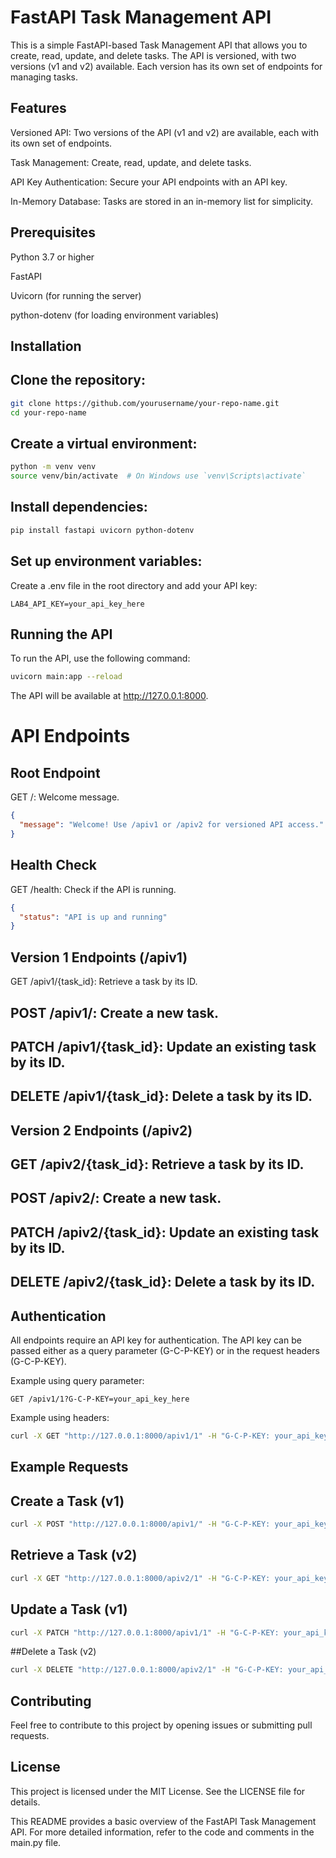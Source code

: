 # FastAPI Task Management API

This is a simple FastAPI-based Task Management API that allows you to create, read, update, and delete tasks. The API is versioned, with two versions (v1 and v2) available. Each version has its own set of endpoints for managing tasks.

## Features
Versioned API: Two versions of the API (v1 and v2) are available, each with its own set of endpoints.

Task Management: Create, read, update, and delete tasks.

API Key Authentication: Secure your API endpoints with an API key.

In-Memory Database: Tasks are stored in an in-memory list for simplicity.

## Prerequisites
Python 3.7 or higher

FastAPI

Uvicorn (for running the server)

python-dotenv (for loading environment variables)

## Installation
## Clone the repository:

``` bash
git clone https://github.com/yourusername/your-repo-name.git
cd your-repo-name
```

## Create a virtual environment:

```bash
python -m venv venv
source venv/bin/activate  # On Windows use `venv\Scripts\activate`
```

## Install dependencies:

```bash
pip install fastapi uvicorn python-dotenv
```

## Set up environment variables:
Create a .env file in the root directory and add your API key:

```env
LAB4_API_KEY=your_api_key_here
```

## Running the API
To run the API, use the following command:

```bash
uvicorn main:app --reload
```
The API will be available at http://127.0.0.1:8000.

# API Endpoints
## Root Endpoint
GET /: Welcome message.

```json
{
  "message": "Welcome! Use /apiv1 or /apiv2 for versioned API access."
}
```

## Health Check
GET /health: Check if the API is running.

```json
{
  "status": "API is up and running"
}
```

## Version 1 Endpoints (/apiv1)
GET /apiv1/{task_id}: Retrieve a task by its ID.

## POST /apiv1/: Create a new task.

## PATCH /apiv1/{task_id}: Update an existing task by its ID.

## DELETE /apiv1/{task_id}: Delete a task by its ID.

## Version 2 Endpoints (/apiv2)
## GET /apiv2/{task_id}: Retrieve a task by its ID.

## POST /apiv2/: Create a new task.

## PATCH /apiv2/{task_id}: Update an existing task by its ID.

## DELETE /apiv2/{task_id}: Delete a task by its ID.

## Authentication
All endpoints require an API key for authentication. The API key can be passed either as a query parameter (G-C-P-KEY) or in the request headers (G-C-P-KEY).

Example using query parameter:

```
GET /apiv1/1?G-C-P-KEY=your_api_key_here
```
Example using headers:


```bash
curl -X GET "http://127.0.0.1:8000/apiv1/1" -H "G-C-P-KEY: your_api_key_here"
```

## Example Requests
## Create a Task (v1)
```bash
curl -X POST "http://127.0.0.1:8000/apiv1/" -H "G-C-P-KEY: your_api_key_here" -H "Content-Type: application/json" -d '{"title": "New Task", "description": "This is a new task", "completed": false}'
```
## Retrieve a Task (v2)
```bash
curl -X GET "http://127.0.0.1:8000/apiv2/1" -H "G-C-P-KEY: your_api_key_here"
```
## Update a Task (v1)
```bash
curl -X PATCH "http://127.0.0.1:8000/apiv1/1" -H "G-C-P-KEY: your_api_key_here" -H "Content-Type: application/json" -d '{"completed": true}'
```
##Delete a Task (v2)
```bash
curl -X DELETE "http://127.0.0.1:8000/apiv2/1" -H "G-C-P-KEY: your_api_key_here"
```
## Contributing
Feel free to contribute to this project by opening issues or submitting pull requests.

## License
This project is licensed under the MIT License. See the LICENSE file for details.

This README provides a basic overview of the FastAPI Task Management API. For more detailed information, refer to the code and comments in the main.py file.
